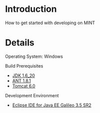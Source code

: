 # Introduction #

How to get started with developing on MINT

# Details #

Operating System: Windows

Build Prerequisites
  * [JDK 1.6\_20](http://java.sun.com/javase/downloads/widget/jdk6.jsp)
  * [ANT 1.8.1](http://ant.apache.org/bindownload.cgi)
  * [Tomcat 6.0](http://tomcat.apache.org/download-60.cgi)

Development Environment
  * [Eclipse IDE for Java EE Galileo 3.5 SR2](http://www.eclipse.org/downloads/packages/eclipse-ide-java-ee-developers/galileosr2)